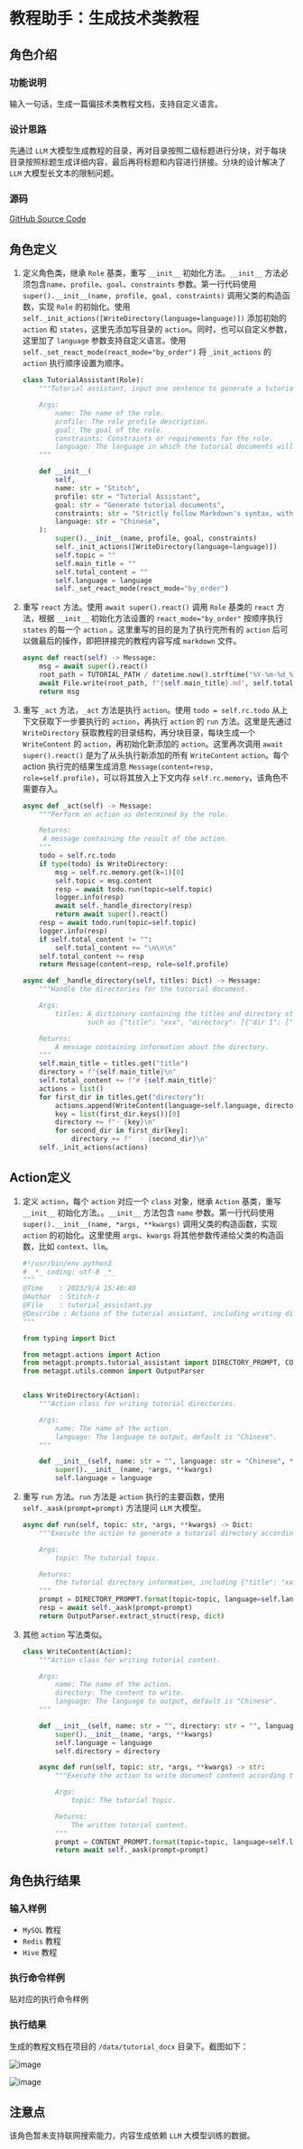 # 教程助手：生成技术类教程

## 角色介绍

### 功能说明

输入一句话，生成一篇偏技术类教程文档，支持自定义语言。

### 设计思路

先通过 `LLM` 大模型生成教程的目录，再对目录按照二级标题进行分块，对于每块目录按照标题生成详细内容，最后再将标题和内容进行拼接。分块的设计解决了 `LLM` 大模型长文本的限制问题。

### 源码

[GitHub Source Code](https://github.com/geekan/MetaGPT/blob/main/metagpt/roles/tutorial_assistant.py)

## 角色定义

1. 定义角色类，继承 `Role` 基类，重写 `__init__` 初始化方法。`__init__` 方法必须包含`name`、`profile`、`goal`、`constraints` 参数。第一行代码使用`super().__init__(name, profile, goal, constraints)` 调用父类的构造函数，实现 `Role` 的初始化。使用 `self._init_actions([WriteDirectory(language=language)])` 添加初始的 `action` 和 `states`，这里先添加写目录的 `action`。同时，也可以自定义参数，这里加了 `language` 参数支持自定义语言。使用`self._set_react_mode(react_mode="by_order")` 将 `_init_actions` 的 `action` 执行顺序设置为顺序。

   ```python
   class TutorialAssistant(Role):
       """Tutorial assistant, input one sentence to generate a tutorial document in markup format.

       Args:
           name: The name of the role.
           profile: The role profile description.
           goal: The goal of the role.
           constraints: Constraints or requirements for the role.
           language: The language in which the tutorial documents will be generated.
       """

       def __init__(
           self,
           name: str = "Stitch",
           profile: str = "Tutorial Assistant",
           goal: str = "Generate tutorial documents",
           constraints: str = "Strictly follow Markdown's syntax, with neat and standardized layout",
           language: str = "Chinese",
       ):
           super().__init__(name, profile, goal, constraints)
           self._init_actions([WriteDirectory(language=language)])
           self.topic = ""
           self.main_title = ""
           self.total_content = ""
           self.language = language
           self._set_react_mode(react_mode="by_order")
   ```

2. 重写 `react` 方法。使用 `await super().react()` 调用 `Role` 基类的 `react` 方法，根据 `__init__` 初始化方法设置的 `react_mode="by_order"` 按顺序执行 `states` 的每一个 `action` 。这里重写的目的是为了执行完所有的 `action` 后可以做最后的操作，即把拼接完的教程内容写成 `markdown` 文件。

   ```python
   async def react(self) -> Message:
       msg = await super().react()
       root_path = TUTORIAL_PATH / datetime.now().strftime("%Y-%m-%d_%H-%M-%S")
       await File.write(root_path, f"{self.main_title}.md", self.total_content.encode('utf-8'))
       return msg
   ```

3. 重写 `_act` 方法，`_act` 方法是执行 `action`。使用 `todo = self.rc.todo` 从上下文获取下一步要执行的 `action`，再执行 `action` 的 `run` 方法。这里是先通过 `WriteDirectory` 获取教程的目录结构，再分块目录，每块生成一个 `WriteContent` 的 `action`，再初始化新添加的 `action`。这里再次调用 `await super().react()` 是为了从头执行新添加的所有 `WriteContent` `action`。每个 action 执行完的结果生成消息 `Message(content=resp, role=self.profile)`，可以将其放入上下文内存 `self.rc.memory`，该角色不需要存入。

   ```python
   async def _act(self) -> Message:
       """Perform an action as determined by the role.

       Returns:
       	A message containing the result of the action.
       """
       todo = self.rc.todo
       if type(todo) is WriteDirectory:
           msg = self.rc.memory.get(k=1)[0]
           self.topic = msg.content
           resp = await todo.run(topic=self.topic)
           logger.info(resp)
           await self._handle_directory(resp)
           return await super().react()
       resp = await todo.run(topic=self.topic)
       logger.info(resp)
       if self.total_content != "":
           self.total_content += "\n\n\n"
       self.total_content += resp
       return Message(content=resp, role=self.profile)

   async def _handle_directory(self, titles: Dict) -> Message:
       """Handle the directories for the tutorial document.

       Args:
           titles: A dictionary containing the titles and directory structure,
                   such as {"title": "xxx", "directory": [{"dir 1": ["sub dir 1", "sub dir 2"]}]}

       Returns:
           A message containing information about the directory.
       """
       self.main_title = titles.get("title")
       directory = f"{self.main_title}\n"
       self.total_content += f"# {self.main_title}"
       actions = list()
       for first_dir in titles.get("directory"):
           actions.append(WriteContent(language=self.language, directory=first_dir))
           key = list(first_dir.keys())[0]
           directory += f"- {key}\n"
           for second_dir in first_dir[key]:
               directory += f"  - {second_dir}\n"
       self._init_actions(actions)
   ```

## Action定义

1. 定义 `action`，每个 `action` 对应一个 `class` 对象，继承 `Action` 基类，重写 `__init__` 初始化方法。。`__init__` 方法包含 `name` 参数。第一行代码使用 `super().__init__(name, *args, **kwargs)` 调用父类的构造函数，实现 `action` 的初始化。这里使用 `args`、`kwargs` 将其他参数传递给父类的构造函数，比如 `context`、`llm`。

   ```python
   #!/usr/bin/env python3
   # _*_ coding: utf-8 _*_
   """
   @Time    : 2023/9/4 15:40:40
   @Author  : Stitch-z
   @File    : tutorial_assistant.py
   @Describe : Actions of the tutorial assistant, including writing directories and document content.
   """

   from typing import Dict

   from metagpt.actions import Action
   from metagpt.prompts.tutorial_assistant import DIRECTORY_PROMPT, CONTENT_PROMPT
   from metagpt.utils.common import OutputParser


   class WriteDirectory(Action):
       """Action class for writing tutorial directories.

       Args:
           name: The name of the action.
           language: The language to output, default is "Chinese".
       """

       def __init__(self, name: str = "", language: str = "Chinese", *args, **kwargs):
           super().__init__(name, *args, **kwargs)
           self.language = language
   ```

2. 重写 `run` 方法。`run` 方法是 `action` 执行的主要函数，使用 `self._aask(prompt=prompt)` 方法提问 `LLM` 大模型。

   ```python
   async def run(self, topic: str, *args, **kwargs) -> Dict:
       """Execute the action to generate a tutorial directory according to the topic.

       Args:
           topic: The tutorial topic.

       Returns:
           the tutorial directory information, including {"title": "xxx", "directory": [{"dir 1": ["sub dir 1", "sub dir 2"]}]}.
       """
       prompt = DIRECTORY_PROMPT.format(topic=topic, language=self.language)
       resp = await self._aask(prompt=prompt)
       return OutputParser.extract_struct(resp, dict)
   ```

3. 其他 `action` 写法类似。

   ```python
   class WriteContent(Action):
       """Action class for writing tutorial content.

       Args:
           name: The name of the action.
           directory: The content to write.
           language: The language to output, default is "Chinese".
       """

       def __init__(self, name: str = "", directory: str = "", language: str = "Chinese", *args, **kwargs):
           super().__init__(name, *args, **kwargs)
           self.language = language
           self.directory = directory

       async def run(self, topic: str, *args, **kwargs) -> str:
           """Execute the action to write document content according to the directory and topic.

           Args:
               topic: The tutorial topic.

           Returns:
               The written tutorial content.
           """
           prompt = CONTENT_PROMPT.format(topic=topic, language=self.language, directory=self.directory)
           return await self._aask(prompt=prompt)
   ```

## 角色执行结果

### 输入样例

- `MySQL` 教程
- `Redis` 教程
- `Hive` 教程

### 执行命令样例

贴对应的执行命令样例

### 执行结果

生成的教程文档在项目的 `/data/tutorial_docx` 目录下。截图如下：

![image](/image/guide/use_cases/tutorial_assistant/output_zh_1.png)

![image](/image/guide/use_cases/tutorial_assistant/output_zh_2.png)

## 注意点

该角色暂未支持联网搜索能力，内容生成依赖 `LLM` 大模型训练的数据。
